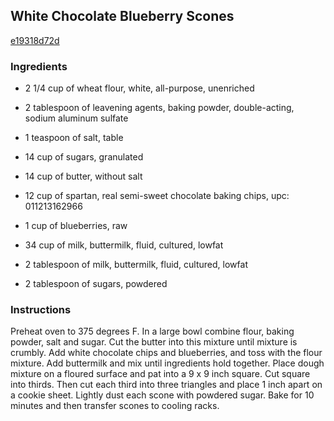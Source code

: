 ## White Chocolate Blueberry Scones

[e19318d72d](http://www.food.com/recipe/white-chocolate-blueberry-scones-429796)

### Ingredients

 - 2 1/4 cup of wheat flour, white, all-purpose, unenriched

 - 2 tablespoon of leavening agents, baking powder, double-acting, sodium aluminum sulfate

 - 1 teaspoon of salt, table

 - 14 cup of sugars, granulated

 - 14 cup of butter, without salt

 - 12 cup of spartan, real semi-sweet chocolate baking chips, upc: 011213162966

 - 1 cup of blueberries, raw

 - 34 cup of milk, buttermilk, fluid, cultured, lowfat

 - 2 tablespoon of milk, buttermilk, fluid, cultured, lowfat

 - 2 tablespoon of sugars, powdered

### Instructions

Preheat oven to 375 degrees F. In a large bowl combine flour, baking powder, salt and sugar. Cut the butter into this mixture until mixture is crumbly. Add white chocolate chips and blueberries, and toss with the flour mixture. Add buttermilk and mix until ingredients hold together. Place dough mixture on a floured surface and pat into a 9 x 9 inch square. Cut square into thirds. Then cut each third into three triangles and place 1 inch apart on a cookie sheet. Lightly dust each scone with powdered sugar. Bake for 10 minutes and then transfer scones to cooling racks.